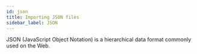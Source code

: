 ```yaml
---
id: json
title: Importing JSON files
sidebar_label: JSON
---
```


JSON (JavaScript Object Notation) is a hierarchical data format commonly used on the Web.
